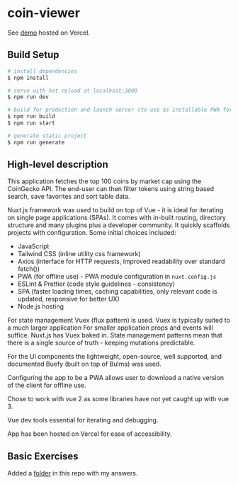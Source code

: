 # coin-viewer

See [demo](https://coin-viewer-7munj60j9-schm00g.vercel.app/) hosted on Vercel.

## Build Setup

```bash
# install dependencies
$ npm install

# serve with hot reload at localhost:3000
$ npm run dev

# build for production and launch server (to use as installable PWA for offline use)
$ npm run build
$ npm run start

# generate static project
$ npm run generate
```

## High-level description

This application fetches the top 100 coins by market cap using the CoinGecko API. The end-user can then filter tokens using string based search, save favorites and sort table data. 

Nuxt.js framework was used to build on top of Vue - it is ideal for iterating on single page applications (SPAs). It comes with in-built routing, directory structure and many plugins plus a developer community. It quickly scaffolds projects with configuration. Some initial choices included:
* JavaScript
* Tailwind CSS (inline utility css framework)
* Axios (interface for HTTP requests, improved readability over standard fetch())
* PWA (for offline use) - PWA module configuration in `nuxt.config.js`
* ESLint & Prettier (code style guidelines - consistency)
* SPA (faster loading times, caching capabilities, only relevant code is updated, responsive for better UX)
* Node.js hosting

For state management Vuex (flux pattern) is used. Vuex is typically suited to a much larger application For smaller application props and events will suffice. Nuxt.js has Vuex baked in. State management patterns mean that there is a single source of truth - keeping mutations predictable.

For the UI components the lightweight, open-source, well supported, and documented Buefy (built on top of Bulma) was used. 

Configuring the app to be a PWA allows user to download a native version of the client for
offline use.

Chose to work with vue 2 as some libraries have not yet caught up with vue 3.

Vue dev tools essential for iterating and debugging.

App has been hosted on Vercel for ease of accessibility.

## Basic Exercises

Added a [folder](https://github.com/schm00g/coin-viewer/tree/master/basic) in this repo with my answers.